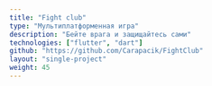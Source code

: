 ```yaml
---
title: "Fight club"
type: "Мультиплатформенная игра"
description: "Бейте врага и защищайтесь сами"
technologies: ["flutter", "dart"]
github: "https://github.com/Carapacik/FightClub"
layout: "single-project"
weight: 45
---
```

